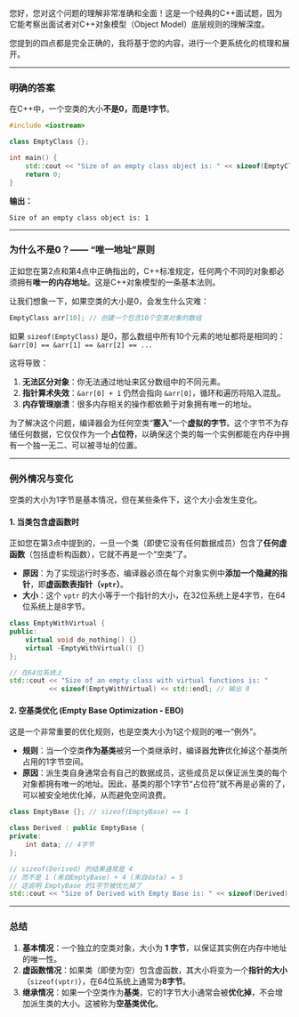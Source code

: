 您好，您对这个问题的理解非常准确和全面！这是一个经典的C++面试题，因为它能考察出面试者对C++对象模型（Object Model）底层规则的理解深度。

您提到的四点都是完全正确的，我将基于您的内容，进行一个更系统化的梳理和展开。

-----

### 明确的答案

在C++中，一个空类的大小**不是0，而是1字节**。

```cpp
#include <iostream>

class EmptyClass {};

int main() {
    std::cout << "Size of an empty class object is: " << sizeof(EmptyClass) << std::endl;
    return 0;
}
```

**输出：**

```
Size of an empty class object is: 1
```

-----

### 为什么不是0？—— “唯一地址”原则

正如您在第2点和第4点中正确指出的，C++标准规定，任何两个不同的对象都必须拥有**唯一的内存地址**。这是C++对象模型的一条基本法则。

让我们想象一下，如果空类的大小是0，会发生什么灾难：

```cpp
EmptyClass arr[10]; // 创建一个包含10个空类对象的数组
```

如果 `sizeof(EmptyClass)` 是0，那么数组中所有10个元素的地址都将是相同的：
`&arr[0] == &arr[1] == &arr[2] == ...`

这将导致：

1.  **无法区分对象**：你无法通过地址来区分数组中的不同元素。
2.  **指针算术失效**：`&arr[0] + 1` 仍然会指向 `&arr[0]`，循环和遍历将陷入混乱。
3.  **内存管理崩溃**：很多内存相关的操作都依赖于对象拥有唯一的地址。

为了解决这个问题，编译器会为任何空类“**塞入**”一个**虚拟的字节**。这个字节不为存储任何数据，它仅仅作为一个**占位符**，以确保这个类的每一个实例都能在内存中拥有一个独一无二、可以被寻址的位置。

-----

### 例外情况与变化

空类的大小为1字节是基本情况，但在某些条件下，这个大小会发生变化。

#### 1\. 当类包含虚函数时

正如您在第3点中提到的，一旦一个类（即使它没有任何数据成员）包含了**任何虚函数**（包括虚析构函数），它就不再是一个“空类”了。

  * **原因**：为了实现运行时多态，编译器必须在每个对象实例中**添加一个隐藏的指针**，即**虚函数表指针（`vptr`）**。
  * **大小**：这个 `vptr` 的大小等于一个指针的大小，在32位系统上是4字节，在64位系统上是8字节。

<!-- end list -->

```cpp
class EmptyWithVirtual {
public:
    virtual void do_nothing() {}
    virtual ~EmptyWithVirtual() {}
};

// 在64位系统上
std::cout << "Size of an empty class with virtual functions is: " 
          << sizeof(EmptyWithVirtual) << std::endl; // 输出 8
```

#### 2\. 空基类优化 (Empty Base Optimization - EBO)

这是一个非常重要的优化规则，也是空类大小为1这个规则的唯一“例外”。

  * **规则**：当一个空类**作为基类**被另一个类继承时，编译器**允许**优化掉这个基类所占用的1字节空间。
  * **原因**：派生类自身通常会有自己的数据成员，这些成员足以保证派生类的每个对象都拥有唯一的地址。因此，基类的那个1字节“占位符”就不再是必需的了，可以被安全地优化掉，从而避免空间浪费。

<!-- end list -->

```cpp
class EmptyBase {}; // sizeof(EmptyBase) == 1

class Derived : public EmptyBase {
private:
    int data; // 4字节
};

// sizeof(Derived) 的结果通常是 4
// 而不是 1 (来自EmptyBase) + 4 (来自data) = 5
// 这说明 EmptyBase 的1字节被优化掉了
std::cout << "Size of Derived with Empty Base is: " << sizeof(Derived) << std::endl;
```

-----

### 总结

1.  **基本情况**：一个独立的空类对象，大小为 **1 字节**，以保证其实例在内存中地址的唯一性。
2.  **虚函数情况**：如果类（即使为空）包含虚函数，其大小将变为一个**指针的大小**（`sizeof(vptr)`），在64位系统上通常为**8字节**。
3.  **继承情况**：如果一个空类作为**基类**，它的1字节大小通常会被**优化掉**，不会增加派生类的大小。这被称为**空基类优化**。